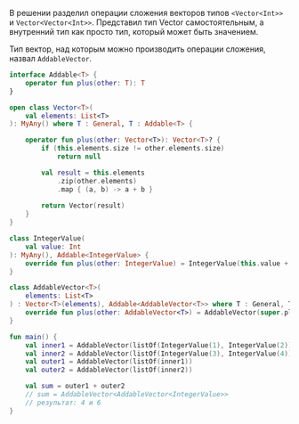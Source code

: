 В решении разделил операции сложения векторов типов `<Vector<Int>>` и `Vector<Vector<Int>>`. Представил тип Vector самостоятельным, а внутренний тип как просто тип, который может быть значением.

Тип вектор, над которым можно производить операции сложения, назвал `AddableVector`.

```kotlin
interface Addable<T> {
    operator fun plus(other: T): T
}

open class Vector<T>(
    val elements: List<T>
): MyAny() where T : General, T : Addable<T> {

    operator fun plus(other: Vector<T>): Vector<T>? {
        if (this.elements.size != other.elements.size)
            return null

        val result = this.elements
            .zip(other.elements)
            .map { (a, b) -> a + b }
        
        return Vector(result)
    }
}

class IntegerValue(
    val value: Int
): MyAny(), Addable<IntegerValue> {
    override fun plus(other: IntegerValue) = IntegerValue(this.value + other.value)
}

class AddableVector<T>(
    elements: List<T>
) : Vector<T>(elements), Addable<AddableVector<T>> where T : General, T : Addable<T> {
    override fun plus(other: AddableVector<T>) = AddableVector(super.plus(other)?.elements ?: emptyList())
}

fun main() {
    val inner1 = AddableVector(listOf(IntegerValue(1), IntegerValue(2)))
    val inner2 = AddableVector(listOf(IntegerValue(3), IntegerValue(4)))
    val outer1 = AddableVector(listOf(inner1))
    val outer2 = AddableVector(listOf(inner2))

    val sum = outer1 + outer2
    // sum = AddableVector<AddableVector<IntegerValue>>
    // результат: 4 и 6
}
```